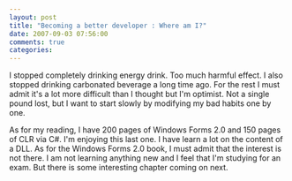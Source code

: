 ```yaml
---
layout: post
title: "Becoming a better developer : Where am I?"
date: 2007-09-03 07:56:00
comments: true
categories: 
---
```


<p>I stopped completely drinking energy drink. Too much harmful effect. I also stopped drinking carbonated beverage a long time ago. For the rest I must admit it's a lot more difficult than I thought but I'm optimist. Not a single pound lost, but I want to start slowly by modifying my bad habits one by one.</p>

<p>As for my reading, I have 200 pages of Windows Forms 2.0 and 150 pages of CLR via C#. I'm enjoying this last one. I have learn a lot on the content of a DLL. As for the Windows Forms 2.0 book, I must admit that the interest is not there. I am not learning anything new and I feel that I'm studying for an exam. But there is some interesting chapter coming on next.</p>
